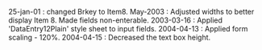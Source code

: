 25-jan-01 : changed Brkey to Item8.May-2003 : Adjusted widths to better display Item 8. Made fields non-enterable.2003-03-16 : Applied 'DataEntry12Plain' style sheet to input fields.2004-04-13 : Applied form scaling - 120%.2004-04-15 : Decreased the text box height.